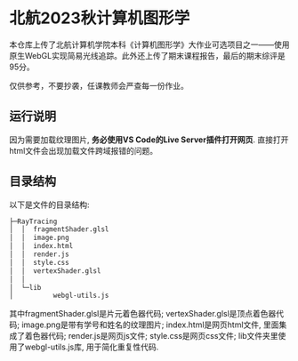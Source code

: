 # 北航2023秋计算机图形学

本仓库上传了北航计算机学院本科《计算机图形学》大作业可选项目之一——使用原生WebGL实现简易光线追踪。此外还上传了期末课程报告，最后的期末综评是95分。

仅供参考，不要抄袭，任课教师会严查每一份作业。



## 运行说明

因为需要加载纹理图片, **务必使用VS Code的Live Server插件打开网页**. 直接打开html文件会出现加载文件跨域报错的问题。



## 目录结构

以下是文件的目录结构: 

```bash
├─RayTracing
│  │  fragmentShader.glsl
│  │  image.png
│  │  index.html
│  │  render.js
│  │  style.css
│  │  vertexShader.glsl
│  │
│  └─lib
│          webgl-utils.js
```

其中fragmentShader.glsl是片元着色器代码; vertexShader.glsl是顶点着色器代码; image.png是带有学号和姓名的纹理图片; index.html是网页html文件, 里面集成了着色器代码; render.js是网页js文件; style.css是网页css文件; lib文件夹里使用了webgl-utils.js库, 用于简化重复性代码.  

